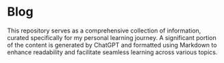 # Blog
This repository serves as a comprehensive collection of information, curated specifically for my personal learning journey. A significant portion of the content is generated by ChatGPT and formatted using Markdown to enhance readability and facilitate seamless learning across various topics.
